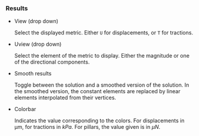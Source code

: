 ### Results

-   View (drop down)

    Select the displayed metric. Either `U` for displacements, or
    `T` for tractions.

-   Uview (drop down)

    Select the element of the metric to display. Either the magnitude or
    one of the directional components.

-   Smooth results

    Toggle between the solution and a smoothed version of the solution.
    In the smoothed version, the constant elements are replaced by
    linear elements interpolated from their vertices.

-   Colorbar

    Indicates the value corresponding to the colors. For displacements
    in μm, for tractions in *kPa*. For pillars, the value given is in
    *μN*.
